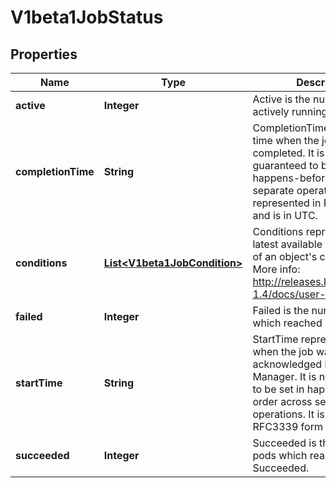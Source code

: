 
# V1beta1JobStatus

## Properties
Name | Type | Description | Notes
------------ | ------------- | ------------- | -------------
**active** | **Integer** | Active is the number of actively running pods. |  [optional]
**completionTime** | **String** | CompletionTime represents time when the job was completed. It is not guaranteed to be set in happens-before order across separate operations. It is represented in RFC3339 form and is in UTC. |  [optional]
**conditions** | [**List&lt;V1beta1JobCondition&gt;**](V1beta1JobCondition.md) | Conditions represent the latest available observations of an object&#39;s current state. More info: http://releases.k8s.io/release-1.4/docs/user-guide/jobs.md |  [optional]
**failed** | **Integer** | Failed is the number of pods which reached Phase Failed. |  [optional]
**startTime** | **String** | StartTime represents time when the job was acknowledged by the Job Manager. It is not guaranteed to be set in happens-before order across separate operations. It is represented in RFC3339 form and is in UTC. |  [optional]
**succeeded** | **Integer** | Succeeded is the number of pods which reached Phase Succeeded. |  [optional]




